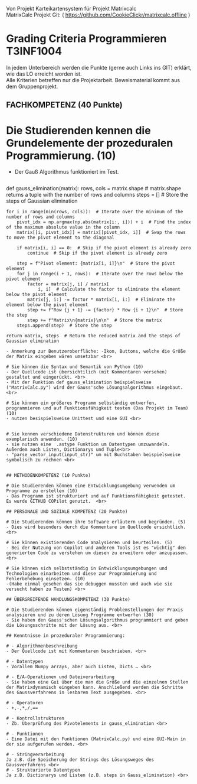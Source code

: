 Von Projekt Karteikartensystem für Projekt Matrixcalc  <br>
MatrixCalc Projekt Git: ( https://github.com/CookieClickr/matrixcalc.offline )  <br>

# Grading Criteria Programmieren T3INF1004
In jedem Unterbereich werden die Punkte (gerne auch Links ins GIT) erklärt, wie das LO erreicht worden ist.  <br>
Alle Kriterien betreffen nur die Projektarbeit. Beweismaterial kommt aus dem Gruppenprojekt.  <br>

## FACHKOMPETENZ (40 Punkte)

# Die Studierenden kennen die Grundelemente der prozeduralen Programmierung. (10)
- Der Gauß Algorithmus funktioniert im Test. <br>
  ```
  
def gauss_elimination(matrix):
    rows, cols = matrix.shape  # matrix.shape returns a tuple with the number of rows and columns
    steps = []  # Store the steps of Gaussian elimination

    for i in range(min(rows, cols)):  # Iterate over the minimum of the number of rows and columns
        pivot_idx = np.argmax(np.abs(matrix[i:, i])) + i  # Find the index of the maximum absolute value in the column
        matrix[[i, pivot_idx]] = matrix[[pivot_idx, i]]  # Swap the rows to move the pivot element to the diagonal

        if matrix[i, i] == 0:  # Skip if the pivot element is already zero
            continue  # Skip if the pivot element is already zero

        step = f"Pivot element: {matrix[i, i]}\n"  # Store the pivot element
        for j in range(i + 1, rows):  # Iterate over the rows below the pivot element
            factor = matrix[j, i] / matrix[
                i, i]  # Calculate the factor to eliminate the element below the pivot element
            matrix[j, i:] -= factor * matrix[i, i:]  # Eliminate the element below the pivot element
            step += f"Row {j + 1} -= {factor} * Row {i + 1}\n"  # Store the step
            step += f"Matrix\n{matrix}\n\n"  # Store the matrix
        steps.append(step)  # Store the step

    return matrix, steps  # Return the reduced matrix and the steps of Gaussian elimination

```
- Anmerkung zur Benutzeroberfläche: -Ikon, Buttons, welche die Größe der Matrix eingeben wären umsetzbar <br>

# Sie können die Syntax und Semantik von Python (10)
- Der Quellcode ist übersichtilich (mit Kommentaren versehen) gestaltet und eingerückt. <br>
- Mit der Funktion def gauss_elimination beispielsweise ("MatrixCalc.py") wird der Gauss'sche Lösungsalgorithmus eingebaut. <br>

# Sie können ein größeres Programm selbständig entwerfen, programmieren und auf Funktionsfähigkeit testen (Das Projekt im Team) (10)
- nutzen besispielsweise Unittest und eine GUI <br>


# Sie kennen verschiedene Datenstrukturen und können diese exemplarisch anwenden. (10)
- sie nutzen eine  .astype Funktion um Datentypen umzuwandeln. Außerdem auch Listen, Dictionarys und Tuple<br>
- "parse_vector_input(input_str)" um mit Buchstaben beispielsweise symbolisch zu rechnen <br>


## METHODENKOMPETENZ (10 Punkte)

# Die Studierenden können eine Entwicklungsumgebung verwenden um Programme zu erstellen (10)
- Das Programm ist strukturiert und auf Funktionsfähigkeit getestet. Es wurde GITHUB COPilot genutzt.  <br>

## PERSONALE UND SOZIALE KOMPETENZ (20 Punkte)

# Die Studierenden können ihre Software erläutern und begründen. (5)
- Dies wird besonders durch die Kommentare im Quellcode ersichtlich. <br> 

# Sie können existierenden Code analysieren und beurteilen. (5)
- Bei der Nutzung von Copilot und anderen Tools ist es "wichtig" den generierten Code zu verstehen um diesen zu erweitern oder anzupassen. <br>

# Sie können sich selbstständig in Entwicklungsumgebungen und Technologien einarbeiten und diese zur Programmierung und Fehlerbehebung einsetzen. (10)
-(Habe einmal gesehen das sie debuggen mussten und auch wie sie versucht haben zu Testen) <br>

## ÜBERGREIFENDE HANDLUNGSKOMPETENZ (30 Punkte)

# Die Studierenden können eigenständig Problemstellungen der Praxis analysieren und zu deren Lösung Programme entwerfen (30)
- Sie haben den Gauss'schen Lösungsalgorithmus programmiert und geben die Lösungsschritte mit der Lösung aus. <br> 

## Kenntnisse in prozeduraler Programmierung:

# - Algorithmenbeschreibung
- Der Quellcode ist mit Kommentaren beschrieben. <br>

# - Datentypen
- Vorallem Numpy arrays, aber auch Listen, Dicts … <br>

# - E/A-Operationen und Dateiverarbeitung
- Sie haben eine Gui über die man die Größe und die einzelnen Stellen der Matrixdynamisch eingeben kann. Anschließend werden die Schritte des Gaussverfahrens in lesbarem Text ausgegeben. <br>

# - Operatoren
- +,-,*,/,==

# - Kontrollstrukturen
- Zb. Überprüfung des Pivotelements in gauss_elimination <br>

# - Funktionen
- Eine Datei mit den Funktionen (MatrixCalc.py) und eine GUI-Main in der sie aufgerufen werden. <br>

# - Stringverarbeitung
Ja z.B. die Speicherung der Strings des Lösungsweges des Gaussverfahrens <br>
# - Strukturierte Datentypen
Ja z.B. Dictionarys und Listen (z.B. steps in Gauss_elimination) <br>
